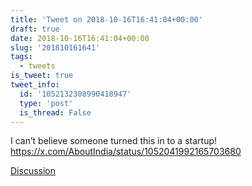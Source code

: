 ```yaml
---
title: 'Tweet on 2018-10-16T16:41:04+00:00'
draft: true
date: 2018-10-16T16:41:04+00:00
slug: '201810161641'
tags:
  - tweets
is_tweet: true
tweet_info:
  id: '1052132308990418947'
  type: 'post'
  is_thread: False
---
```




I can’t believe someone turned this in to a startup! <https://x.com/AboutIndia/status/1052041992165703680>

[Discussion](https://x.com/sytelus/status/1052132308990418947)
